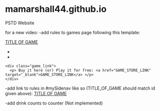 # mamarshall44.github.io
PSTD Website

for a new video:
-add rules to games page following this template:
	<br>
	<div class="game">
		<a id="TITLE_OF_GAME" href="VIDEO LINK" target="_blank">TITLE OF GAME</a>
		<br>
		<ul class="game_rules">
      <li></li>
      <li></li>
    </ul>
    
    <div class="game_link">
      <p> Buy it here (or) Play it for free: <a href="GAME_STORE_LINK" target="_blank">GAME_STORE_LINK</a> </p>
    </div>
  </div>

-add link to rules in #mySidenav like so (TITLE_OF_GAME should match id given above):
  <a href="#TITLE_OF_GAME">TITLE OF GAME</a>
  
-add drink counts to counter (Not implemented)
